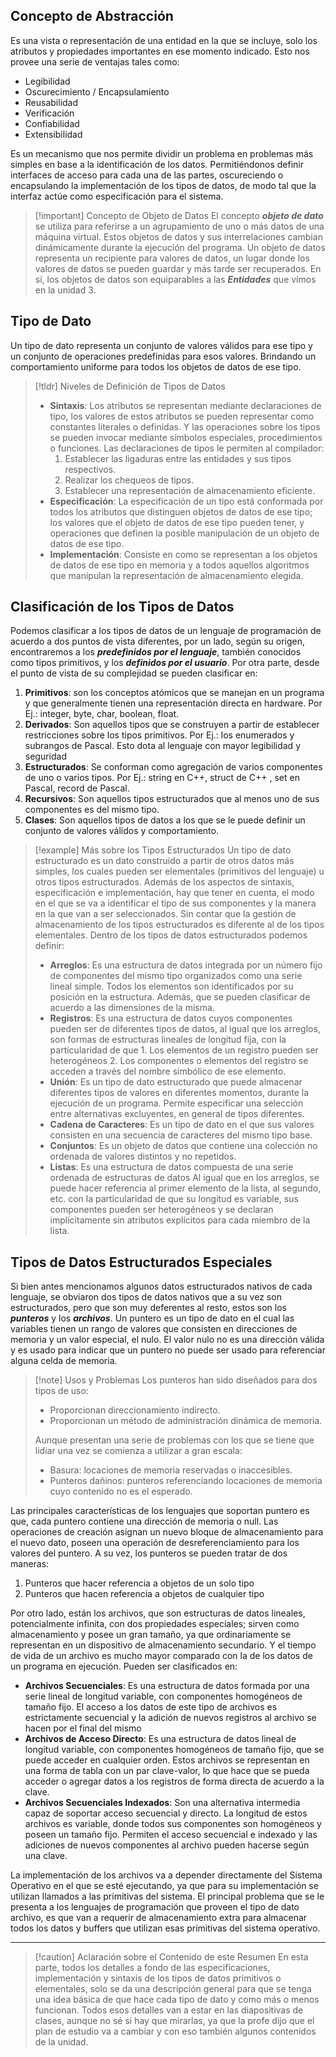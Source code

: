 ## Concepto de Abstracción

Es una vista o representación de una entidad en la que se incluye, solo los atributos y propiedades importantes en ese momento indicado. Esto nos provee una serie de ventajas tales como:
- Legibilidad
- Oscurecimiento / Encapsulamiento
- Reusabilidad
- Verificación
- Confiabilidad
- Extensibilidad

Es un mecanismo que nos permite dividir un problema en problemas más simples en base a la identificación de los datos. Permitiéndonos definir interfaces de acceso para cada una de las partes, oscureciendo o encapsulando la implementación de los tipos de datos, de modo tal que la interfaz actúe como especificación para el sistema.

>[!important] Concepto de Objeto de Datos
>El concepto ***objeto de dato*** se utiliza para referirse a un agrupamiento de uno o más datos de una máquina virtual. Estos objetos de datos y sus interrelaciones cambian dinámicamente durante la ejecución del programa.
>Un objeto de datos representa un recipiente para valores de datos, un lugar donde los valores de datos se pueden guardar y más tarde ser recuperados. En sí, los objetos de datos son equiparables a las ***Entidades*** que vimos en la unidad 3.

## Tipo de Dato

Un tipo de dato representa un conjunto de valores válidos para ese tipo y un conjunto de operaciones predefinidas para esos valores. Brindando un comportamiento uniforme para todos los objetos de datos de ese tipo.

>[!tldr] Niveles de Definición de Tipos de Datos
>- **Sintaxis**: Los atributos se representan mediante declaraciones de tipo, los valores de estos atributos se pueden representar como constantes literales o definidas. Y las operaciones sobre los tipos se pueden invocar mediante símbolos especiales, procedimientos o funciones. Las declaraciones de tipos le permiten al compilador:
>	1. Establecer las ligaduras entre las entidades y sus tipos respectivos.
>	2. Realizar los chequeos de tipos.
>	3. Establecer una representación de almacenamiento eficiente.
>- **Especificación**: La especificación de un tipo está conformada por todos los atributos que distinguen objetos de datos de ese tipo; los valores que el objeto de datos de ese tipo pueden tener, y operaciones que definen la posible manipulación de un objeto de datos de ese tipo.
>- **Implementación**: Consiste en como se representan a los objetos de datos de ese tipo en memoria y a todos aquellos algoritmos que manipulan la representación de almacenamiento elegida.

## Clasificación de los Tipos de Datos

Podemos clasificar a los tipos de datos de un lenguaje de programación de acuerdo a dos puntos de vista diferentes, por un lado, según su origen, encontraremos a los ***predefinidos por el lenguaje***, también conocidos como tipos primitivos, y los ***definidos por el usuario***.
Por otra parte, desde el punto de vista de su complejidad se pueden clasificar en:
1. **Primitivos**: son los conceptos atómicos que se manejan en un programa y que generalmente tienen una representación directa en hardware. Por Ej.: integer, byte, char, boolean, float.
2. **Derivados**: Son aquellos tipos que se construyen a partir de establecer restricciones sobre los tipos primitivos. Por Ej.: los enumerados y subrangos de Pascal. Esto dota al lenguaje con mayor legibilidad y seguridad
3. **Estructurados**: Se conforman como agregación de varios componentes de uno o varios tipos. Por Ej.: string en C++, struct de C++ , set en Pascal, record de Pascal.
4. **Recursivos**: Son aquellos tipos estructurados que al menos uno de sus componentes es del mismo tipo.
5. **Clases**: Son aquellos tipos de datos a los que se le puede definir un conjunto de valores válidos y comportamiento.

>[!example] Más sobre los Tipos Estructurados
>Un tipo de dato estructurado es un dato construido a partir de otros datos más simples, los cuales pueden ser elementales (primitivos del lenguaje) u otros tipos estructurados.
>Además de los aspectos de sintaxis, especificación e implementación, hay que tener en cuenta, el modo en el que se va a identificar el tipo de sus componentes y la manera en la que van a ser seleccionados. Sin contar que la gestión de almacenamiento de los tipos estructurados es diferente al de los tipos elementales.
>Dentro de los tipos de datos estructurados podemos definir:
>- **Arreglos**: Es una estructura de datos integrada por un número fijo de componentes del mismo tipo organizados como una serie lineal simple. Todos los elementos son identificados por su posición en la estructura. Además, que se pueden clasificar de acuerdo a las dimensiones de la misma.
>- **Registros**: Es una estructura de datos cuyos componentes pueden ser de diferentes tipos de datos, al igual que los arreglos, son formas de estructuras lineales de longitud fija, con la particularidad de que 1. Los elementos de un registro pueden ser heterogéneos 2. Los componentes o elementos del registro se acceden a través del nombre simbólico de ese elemento.
>- **Unión**: Es un tipo de dato estructurado que puede almacenar diferentes tipos de valores en diferentes momentos, durante la ejecución de un programa. Permite especificar una selección entre alternativas excluyentes, en general de tipos diferentes.
>- **Cadena de Caracteres**: Es un tipo de dato en el que sus valores consisten en una secuencia de caracteres del mismo tipo base.
>- **Conjuntos**: Es un objeto de datos que contiene una colección no ordenada de valores distintos y no repetidos.
>- **Listas**: Es una estructura de datos compuesta de una serie ordenada de estructuras de datos Al igual que en los arreglos, se puede hacer referencia al primer elemento de la lista, al segundo, etc. con la particularidad de que su longitud es variable, sus componentes pueden ser heterogéneos y se declaran implícitamente sin atributos explícitos para cada miembro de la lista.

## Tipos de Datos Estructurados Especiales

Si bien antes mencionamos algunos datos estructurados nativos de cada lenguaje, se obviaron dos tipos de datos nativos que a su vez son estructurados, pero que son muy deferentes al resto, estos son los ***punteros*** y los ***archivos***.
Un puntero es un tipo de dato en el cual las variables tienen un rango de valores que consisten en direcciones de memoria y un valor especial, el nulo. El valor nulo no es una dirección válida y es usado para indicar que un puntero no puede ser usado para referenciar alguna celda de memoria.

>[!note] Usos y Problemas
>Los punteros han sido diseñados para dos tipos de uso:
>- Proporcionan direccionamiento indirecto.
>- Proporcionan un método de administración dinámica de memoria.
>
>Aunque presentan una serie de problemas con los que se tiene que lidiar una vez se comienza a utilizar a gran escala:
>- Basura: locaciones de memoria reservadas o inaccesibles.
>- Punteros dañinos: punteros referenciando locaciones de memoria cuyo contenido no es el esperado.

Las principales características de los lenguajes que soportan puntero es que, cada puntero contiene una dirección de memoria o null. Las operaciones de creación asignan un nuevo bloque de almacenamiento para el nuevo dato, poseen una operación de desreferenciamiento para los valores del puntero. A su vez, los punteros se pueden tratar de dos maneras:
1. Punteros que hacer referencia a objetos de un solo tipo
2. Punteros que hacen referencia a objetos de cualquier tipo

Por otro lado, están los archivos, que son estructuras de datos lineales, potencialmente infinita, con dos propiedades especiales; sirven como almacenamiento y posee un gran tamaño, ya que ordinariamente se representan en un dispositivo de almacenamiento secundario. Y el tiempo de vida de un archivo es mucho mayor comparado con la de los datos de un programa en ejecución. Pueden ser clasificados en:

- **Archivos Secuenciales**: Es una estructura de datos formada por una serie lineal de longitud variable, con componentes homogéneos de tamaño fijo. El acceso a los datos de este tipo de archivos es estrictamente secuencial y la adición de nuevos registros al archivo se hacen por el final del mismo
- **Archivos de Acceso Directo**: Es una estructura de datos lineal de longitud variable, con componentes homogéneos de tamaño fijo, que se puede acceder en cualquier orden. Estos archivos se representan en una forma de tabla con un par clave-valor, lo que hace que se pueda acceder o agregar datos a los registros de forma directa de acuerdo a la clave.
- **Archivos Secuenciales Indexados**: Son una alternativa intermedia capaz de soportar acceso secuencial y directo. La longitud de estos archivos es variable, donde todos sus componentes son homogéneos y poseen un tamaño fijo. Permiten el acceso secuencial e indexado y las adiciones de nuevos componentes al archivo pueden hacerse según una clave.

La implementación de los archivos va a depender directamente del Sistema Operativo en el que se esté ejecutando, ya que para su implementación se utilizan llamados a las primitivas del sistema.
El principal problema que se le presenta a los lenguajes de programación que proveen el tipo de dato archivo, es que van a requerir de almacenamiento extra para almacenar todos los datos y buffers que utilizan esas primitivas del sistema operativo.

---
>[!caution] Aclaración sobre el Contenido de este Resumen
>En esta parte, todos los detalles a fondo de las especificaciones, implementación y sintaxis de los tipos de datos primitivos o elementales, solo se da una descripción general para que se tenga una idea básica de que hace cada tipo de dato y como más o menos funcionan.
>Todos esos detalles van a estar en las diapositivas de clases, aunque no sé si hay que mirarlas, ya que la profe dijo que el plan de estudio va a cambiar y con eso también algunos contenidos de la unidad.

